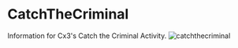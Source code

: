 # CatchTheCriminal
Information for Cx3's Catch the Criminal Activity.
![catchthecriminal](https://user-images.githubusercontent.com/95248568/156705279-9f10aeef-7a32-4665-9716-5937dd5d64c6.PNG)
